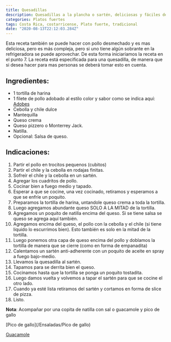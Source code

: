 ```yaml
---
title: Quesadillas
description: Quesadillas a la plancha o sartén, deliciosas y fáciles de preparar.
categories: Platos fuertes
tags: Costa Rica, costarricense, Plato fuerte, tradicional
date: "2020-08-13T22:12:03.284Z"
---
```

Esta receta también se puede hacer con pollo desmechado y es mas deliciosa, pero es más compleja, pero si uno tiene algún sobrante en la refrigeradora se puede aprovechar. De esta forma iniciaríamos la receta en el punto 7.
La receta está especificada para una quesadilla, de manera que si desea hacer para mas personas se deberá tomar esto en cuenta.

## Ingredientes:

- 1 tortilla de harina
- 1 filete de pollo adobado al estilo color y sabor como se indica aquí: [Adobes](/Adobes/#pollo-sabor)
- Cebolla y chile dulce
- Mantequilla
- Queso crema
- Queso pizzero o Monterrey Jack.
- Natilla.
- Opcional: Salsa de queso.

## Indicaciones:

1. Partir el pollo en trocitos pequenos (cubitos)
2. Partir el chile y la cebolla en rodajas finitas.
3. Sofreír el chile y la cebolla en un sartén.
4. Agregar los cuadritos de pollo.
5. Cocinar bien a fuego medio y tapado.
6. Esperar a que se cocine, una vez cocinado, retiramos y esperamos a que se enfríe un poquito.
7. Preparamos la tortilla de harina, untandole queso crema a toda la tortilla.
8. Luego agregamos abundante queso SOLO A LA MITAD de la tortilla.
9. Agregamos un poquito de natilla encima del queso. Si se tiene salsa se queso se agrega aquí también.
10. Agregamos encima del queso, el pollo con la cebolla y el chile (si tiene liquido lo escurrimos bien). Esto también es solo en la mitad de la tortilla.
11. Luego ponemos otra capa de queso encima del pollo y doblamos la tortilla de manera que se cierre (como en forma de empanadita)
12. Calentamos un sartén anti-adherente con un poquito de aceite en spray a fuego bajo-medio.
13. Llevamos la quesadilla al sartén.
14. Tapamos para se derrita bien el queso.
15. Cocinamos hasta que la tortilla se ponga un poquito tostadita.
16. Luego damos vuelta y volvemos a tapar el sartén para que se cocine el otro lado.
17. Cuando ya esté lista retiramos del sartén y cortamos en forma de slice de pizza.
18. Listo.

**Nota**: Acompañar por una copita de natilla con sal o guacamole y pico de gallo

[Pico de gallo](/Ensaladas/Pico de gallo)

[Guacamole](/Acompañamientos/Guacamole)

